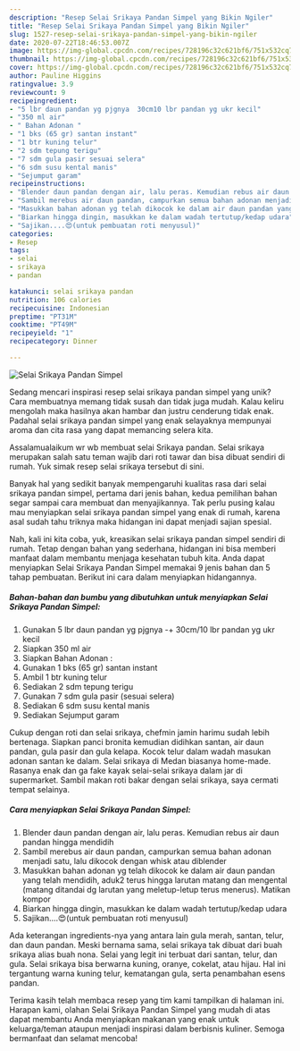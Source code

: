 ```yaml
---
description: "Resep Selai Srikaya Pandan Simpel yang Bikin Ngiler"
title: "Resep Selai Srikaya Pandan Simpel yang Bikin Ngiler"
slug: 1527-resep-selai-srikaya-pandan-simpel-yang-bikin-ngiler
date: 2020-07-22T18:46:53.007Z
image: https://img-global.cpcdn.com/recipes/728196c32c621bf6/751x532cq70/selai-srikaya-pandan-simpel-foto-resep-utama.jpg
thumbnail: https://img-global.cpcdn.com/recipes/728196c32c621bf6/751x532cq70/selai-srikaya-pandan-simpel-foto-resep-utama.jpg
cover: https://img-global.cpcdn.com/recipes/728196c32c621bf6/751x532cq70/selai-srikaya-pandan-simpel-foto-resep-utama.jpg
author: Pauline Higgins
ratingvalue: 3.9
reviewcount: 9
recipeingredient:
- "5 lbr daun pandan yg pjgnya  30cm10 lbr pandan yg ukr kecil"
- "350 ml air"
- " Bahan Adonan "
- "1 bks (65 gr) santan instant"
- "1 btr kuning telur"
- "2 sdm tepung terigu"
- "7 sdm gula pasir sesuai selera"
- "6 sdm susu kental manis"
- "Sejumput garam"
recipeinstructions:
- "Blender daun pandan dengan air, lalu peras. Kemudian rebus air daun pandan hingga mendidih"
- "Sambil merebus air daun pandan, campurkan semua bahan adonan menjadi satu, lalu dikocok dengan whisk atau diblender"
- "Masukkan bahan adonan yg telah dikocok ke dalam air daun pandan yang telah mendidih, aduk2 terus hingga larutan matang dan mengental (matang ditandai dg larutan yang meletup-letup terus menerus). Matikan kompor"
- "Biarkan hingga dingin, masukkan ke dalam wadah tertutup/kedap udara"
- "Sajikan....😍(untuk pembuatan roti menyusul)"
categories:
- Resep
tags:
- selai
- srikaya
- pandan

katakunci: selai srikaya pandan 
nutrition: 106 calories
recipecuisine: Indonesian
preptime: "PT31M"
cooktime: "PT49M"
recipeyield: "1"
recipecategory: Dinner

---
```



![Selai Srikaya Pandan Simpel](https://img-global.cpcdn.com/recipes/728196c32c621bf6/751x532cq70/selai-srikaya-pandan-simpel-foto-resep-utama.jpg)

Sedang mencari inspirasi resep selai srikaya pandan simpel yang unik? Cara membuatnya memang tidak susah dan tidak juga mudah. Kalau keliru mengolah maka hasilnya akan hambar dan justru cenderung tidak enak. Padahal selai srikaya pandan simpel yang enak selayaknya mempunyai aroma dan cita rasa yang dapat memancing selera kita.

Assalamualaikum wr wb membuat selai Srikaya pandan. Selai srikaya merupakan salah satu teman wajib dari roti tawar dan bisa dibuat sendiri di rumah. Yuk simak resep selai srikaya tersebut di sini.

Banyak hal yang sedikit banyak mempengaruhi kualitas rasa dari selai srikaya pandan simpel, pertama dari jenis bahan, kedua pemilihan bahan segar sampai cara membuat dan menyajikannya. Tak perlu pusing kalau mau menyiapkan selai srikaya pandan simpel yang enak di rumah, karena asal sudah tahu triknya maka hidangan ini dapat menjadi sajian spesial.


Nah, kali ini kita coba, yuk, kreasikan selai srikaya pandan simpel sendiri di rumah. Tetap dengan bahan yang sederhana, hidangan ini bisa memberi manfaat dalam membantu menjaga kesehatan tubuh kita. Anda dapat menyiapkan Selai Srikaya Pandan Simpel memakai 9 jenis bahan dan 5 tahap pembuatan. Berikut ini cara dalam menyiapkan hidangannya.

<!--inarticleads1-->

##### Bahan-bahan dan bumbu yang dibutuhkan untuk menyiapkan Selai Srikaya Pandan Simpel:

1. Gunakan 5 lbr daun pandan yg pjgnya -+ 30cm/10 lbr pandan yg ukr kecil
1. Siapkan 350 ml air
1. Siapkan  Bahan Adonan :
1. Gunakan 1 bks (65 gr) santan instant
1. Ambil 1 btr kuning telur
1. Sediakan 2 sdm tepung terigu
1. Gunakan 7 sdm gula pasir (sesuai selera)
1. Sediakan 6 sdm susu kental manis
1. Sediakan Sejumput garam


Cukup dengan roti dan selai srikaya, chefmin jamin harimu sudah lebih bertenaga.⁣⁣ Siapkan panci bronita kemudian didihkan santan, air daun pandan, gula pasir dan gula kelapa.⁣⁣ Kocok telur dalam wadah masukan adonan santan ke dalam. Selai srikaya di Medan biasanya home-made. Rasanya enak dan ga fake kayak selai-selai srikaya dalam jar di supermarket. Sambil makan roti bakar dengan selai srikaya, saya cermati tempat selainya. 

<!--inarticleads2-->

##### Cara menyiapkan Selai Srikaya Pandan Simpel:

1. Blender daun pandan dengan air, lalu peras. Kemudian rebus air daun pandan hingga mendidih
1. Sambil merebus air daun pandan, campurkan semua bahan adonan menjadi satu, lalu dikocok dengan whisk atau diblender
1. Masukkan bahan adonan yg telah dikocok ke dalam air daun pandan yang telah mendidih, aduk2 terus hingga larutan matang dan mengental (matang ditandai dg larutan yang meletup-letup terus menerus). Matikan kompor
1. Biarkan hingga dingin, masukkan ke dalam wadah tertutup/kedap udara
1. Sajikan....😍(untuk pembuatan roti menyusul)


Ada keterangan ingredients-nya yang antara lain gula merah, santan, telur, dan daun pandan. Meski bernama sama, selai srikaya tak dibuat dari buah srikaya alias buah nona. Selai yang legit ini terbuat dari santan, telur, dan gula. Selai srikaya bisa berwarna kuning, oranye, cokelat, atau hijau. Hal ini tergantung warna kuning telur, kematangan gula, serta penambahan esens pandan. 

Terima kasih telah membaca resep yang tim kami tampilkan di halaman ini. Harapan kami, olahan Selai Srikaya Pandan Simpel yang mudah di atas dapat membantu Anda menyiapkan makanan yang enak untuk keluarga/teman ataupun menjadi inspirasi dalam berbisnis kuliner. Semoga bermanfaat dan selamat mencoba!
